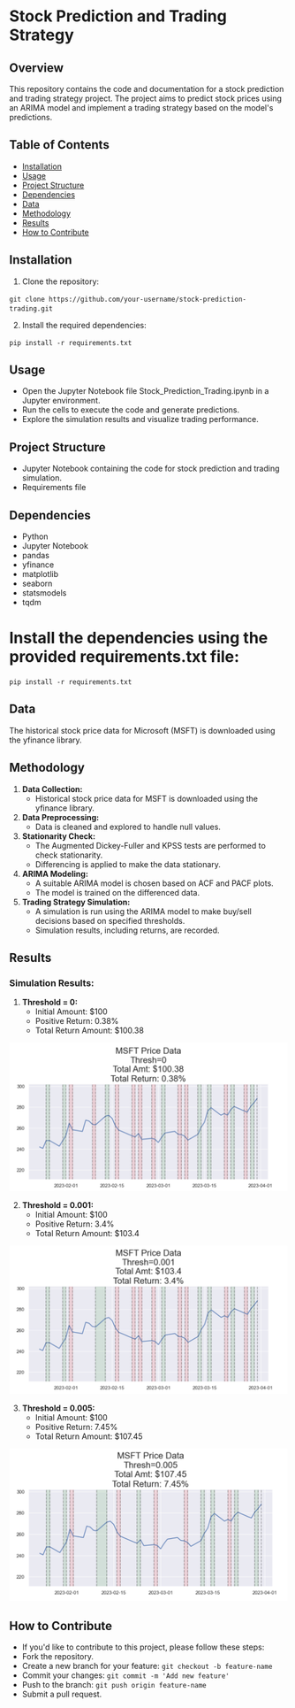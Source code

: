# Stock Prediction and Trading Strategy

## Overview

This repository contains the code and documentation for a stock prediction and trading strategy project. The project aims to predict stock prices using an ARIMA model and implement a trading strategy based on the model's predictions.

## Table of Contents

- [Installation](#installation)
- [Usage](#usage)
- [Project Structure](#project-structure)
- [Dependencies](#dependencies)
- [Data](#data)
- [Methodology](#methodology)
- [Results](#results)
- [How to Contribute](#how-to-contribute)

## Installation

1. Clone the repository:

`git clone https://github.com/your-username/stock-prediction-trading.git`

2. Install the required dependencies:

`pip install -r requirements.txt`

## Usage

- Open the Jupyter Notebook file Stock_Prediction_Trading.ipynb in a Jupyter environment.
- Run the cells to execute the code and generate predictions.
- Explore the simulation results and visualize trading performance.


## Project Structure

- Jupyter Notebook containing the code for stock prediction and trading simulation.
- Requirements file


## Dependencies

- Python
- Jupyter Notebook
- pandas
- yfinance
- matplotlib
- seaborn
- statsmodels
- tqdm

# Install the dependencies using the provided requirements.txt file:

`pip install -r requirements.txt`

## Data

The historical stock price data for Microsoft (MSFT) is downloaded using the yfinance library.

## Methodology

1. **Data Collection:**
   - Historical stock price data for MSFT is downloaded using the yfinance library.
2. **Data Preprocessing:**
   - Data is cleaned and explored to handle null values.
3. **Stationarity Check:**
   - The Augmented Dickey-Fuller and KPSS tests are performed to check stationarity.
   - Differencing is applied to make the data stationary.
4. **ARIMA Modeling:**
   - A suitable ARIMA model is chosen based on ACF and PACF plots.
   - The model is trained on the differenced data.
5. **Trading Strategy Simulation:**
   - A simulation is run using the ARIMA model to make buy/sell decisions based on specified thresholds.
   - Simulation results, including returns, are recorded.

## Results

### Simulation Results:
1. **Threshold = 0:**
   - Initial Amount: $100
   - Positive Return: 0.38%
   - Total Return Amount: $100.38

  ![Result-1](images/result-1.png)

2. **Threshold = 0.001:**
   - Initial Amount: $100
   - Positive Return: 3.4%
   - Total Return Amount: $103.4
  
  ![Result-1](images/result-2.png)

3. **Threshold = 0.005:**
   - Initial Amount: $100
   - Positive Return: 7.45%
   - Total Return Amount: $107.45
   
  ![Result-1](images/result-3.png)


## How to Contribute

- If you'd like to contribute to this project, please follow these steps:
- Fork the repository.
- Create a new branch for your feature: `git checkout -b feature-name`
- Commit your changes: `git commit -m 'Add new feature'`
- Push to the branch: `git push origin feature-name`
- Submit a pull request.
